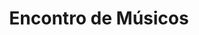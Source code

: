 ---
ID: 5086
title: Encontro de Músicos
image-xl: ""
image-l: ""
image-sq-l: ""
image-sq-m: ""
post_excerpt: ""
layout: event
permalink: '?post_type=event&p=5086'
published: false
event: null
categories: ""
tags: ""
author: ""
---